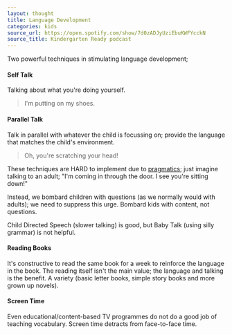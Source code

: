```yaml
---
layout: thought
title: Language Development
categories: kids
source_url: https://open.spotify.com/show/7d0zADJyUziEbuKWFYcckN
source_title: Kindergarten Ready podcast
---
```


Two powerful techniques in stimulating language development;

#### Self Talk

Talking about what you're doing yourself.

> I'm putting on my shoes.

#### Parallel Talk

Talk in parallel with whatever the child is focussing on; provide the language that matches the child's environment.

> Oh, you're scratching your head!

These techniques are HARD to implement due to [pragmatics](https://en.wikipedia.org/wiki/Pragmatics); just imagine talking to an adult; "I'm coming in through the door. I see you're sitting down!"

Instead, we bombard children with questions (as we normally would with adults); we need to suppress this urge. Bombard kids with content, not questions.

Child Directed Speech (slower talking) is good, but Baby Talk (using silly grammar) is not helpful.

#### Reading Books

It's constructive to read the same book for a week to reinforce the language in the book. The reading itself isn't the main value; the language and talking is the benefit. A variety (basic letter books, simple story books and more grown up novels).

#### Screen Time

Even educational/content-based TV programmes do not do a good job of teaching vocabulary. Screen time detracts from face-to-face time.
